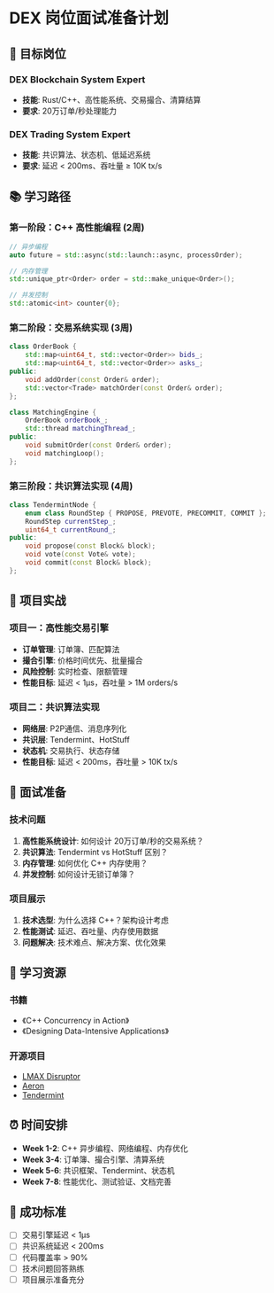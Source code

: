 # DEX 岗位面试准备计划

## 🎯 目标岗位

### DEX Blockchain System Expert
- **技能**: Rust/C++、高性能系统、交易撮合、清算结算
- **要求**: 20万订单/秒处理能力

### DEX Trading System Expert  
- **技能**: 共识算法、状态机、低延迟系统
- **要求**: 延迟 < 200ms、吞吐量 ≥ 10K tx/s

## 📚 学习路径

### 第一阶段：C++ 高性能编程 (2周)
```cpp
// 异步编程
auto future = std::async(std::launch::async, processOrder);

// 内存管理
std::unique_ptr<Order> order = std::make_unique<Order>();

// 并发控制
std::atomic<int> counter{0};
```

### 第二阶段：交易系统实现 (3周)
```cpp
class OrderBook {
    std::map<uint64_t, std::vector<Order>> bids_;
    std::map<uint64_t, std::vector<Order>> asks_;
public:
    void addOrder(const Order& order);
    std::vector<Trade> matchOrder(const Order& order);
};

class MatchingEngine {
    OrderBook orderBook_;
    std::thread matchingThread_;
public:
    void submitOrder(const Order& order);
    void matchingLoop();
};
```

### 第三阶段：共识算法实现 (4周)
```cpp
class TendermintNode {
    enum class RoundStep { PROPOSE, PREVOTE, PRECOMMIT, COMMIT };
    RoundStep currentStep_;
    uint64_t currentRound_;
public:
    void propose(const Block& block);
    void vote(const Vote& vote);
    void commit(const Block& block);
};
```

## 🚀 项目实战

### 项目一：高性能交易引擎
- **订单管理**: 订单簿、匹配算法
- **撮合引擎**: 价格时间优先、批量撮合
- **风险控制**: 实时检查、限额管理
- **性能目标**: 延迟 < 1μs，吞吐量 > 1M orders/s

### 项目二：共识算法实现
- **网络层**: P2P通信、消息序列化
- **共识层**: Tendermint、HotStuff
- **状态机**: 交易执行、状态存储
- **性能目标**: 延迟 < 200ms，吞吐量 > 10K tx/s

## 📝 面试准备

### 技术问题
1. **高性能系统设计**: 如何设计 20万订单/秒的交易系统？
2. **共识算法**: Tendermint vs HotStuff 区别？
3. **内存管理**: 如何优化 C++ 内存使用？
4. **并发控制**: 如何设计无锁订单簿？

### 项目展示
1. **技术选型**: 为什么选择 C++？架构设计考虑
2. **性能测试**: 延迟、吞吐量、内存使用数据
3. **问题解决**: 技术难点、解决方案、优化效果

## 🎯 学习资源

### 书籍
- 《C++ Concurrency in Action》
- 《Designing Data-Intensive Applications》

### 开源项目
- [LMAX Disruptor](https://github.com/LMAX-Exchange/disruptor)
- [Aeron](https://github.com/real-logic/aeron)
- [Tendermint](https://github.com/tendermint/tendermint)

## ⏰ 时间安排

- **Week 1-2**: C++ 异步编程、网络编程、内存优化
- **Week 3-4**: 订单簿、撮合引擎、清算系统
- **Week 5-6**: 共识框架、Tendermint、状态机
- **Week 7-8**: 性能优化、测试验证、文档完善

## 🎯 成功标准

- [ ] 交易引擎延迟 < 1μs
- [ ] 共识系统延迟 < 200ms
- [ ] 代码覆盖率 > 90%
- [ ] 技术问题回答熟练
- [ ] 项目展示准备充分
